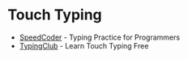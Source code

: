 # Touch Typing

* [SpeedCoder](https://www.speedcoder.net/) - Typing Practice for Programmers
* [TypingClub](http://typingclub.com/) - Learn Touch Typing Free
